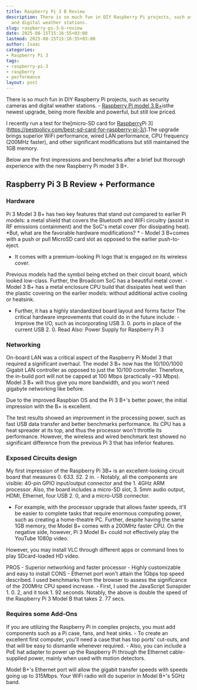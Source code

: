 ```yaml
---
title: Raspberry Pi 3 B Review
description: There is so much fun in DIY Raspberry Pi projects, such as security cameras
  and digital weather stations.
slug: raspberry-pi-3-b-review
date: 2025-08-15T15:16:55+03:00
lastmod: 2025-08-15T15:16:55+03:00
author: Isaac
categories:
- Raspberry Pi 3
tags:
- raspberry-pi-3
- raspberry
- performance
layout: post
---
```

There is so much fun in DIY Raspberry Pi projects, such as security cameras and digital weather stations. - [Raspberry Pi model 3 B+](https://www.raspberrypi.org/products/[raspberry-pi-3](https://pestpolicy.com/best-heatsink-for-raspberry-pi-3/)-model-b-plus/)isthe newest upgrade, being more flexible and powerful, but still low priced.

I recently run a test for the[micro-SD card for [Raspberry](https://pestpolicy.com/best-os-for-raspberry-pi-3/)Pi 3](https://pestpolicy.com/best-sd-card-for-raspberry-pi-3/).The upgrade brings superior WiFi performance, wired LAN performance, CPU frequency (200MHz faster), and other significant modifications but still maintained the 1GB memory.

Below are the first impressions and benchmarks after a brief but thorough experience with the new Raspberry Pi model 3 B+.

##  Raspberry Pi 3 B Review + Performance

###  Hardware

Pi 3 Model 3 B+ has two key features that stand out compared to earlier Pi models: a metal shield that covers the Bluetooth and WiFi circuitry (assist in RF emissions containment) and the SoC's metal cover (for dissipating heat). *But, what are the favorable hardware modifications? * - Model 3 B+comes with a push or pull MicroSD card slot as opposed to the earlier push-to-eject.

- It comes with a premium-looking Pi logo that is engaged on its wireless cover.

Previous models had the symbol being etched on their circuit board, which looked low-class. Further, the Broadcom SoC has a beautiful metal cover. - Model 3 B+ has a metal enclosure CPU build that dissipates heat well than the plastic covering on the earlier models: without additional active cooling or heatsink.

- Further, it has a highly standardized board layout and forms factor The critical hardware improvements that could do in the future include: - Improve the I/O, such as incorporating USB 3. 0. ports in place of the current USB 2. 0. Read Also: Power Supply for Raspberry Pi 3

###  Networking

On-board LAN was a critical aspect of the Raspberry Pi Model 3 that required a significant overhaul. The model 3 B+ now has the 10/100/1000 Gigabit LAN controller as opposed to just the 10/100 controller. Therefore, the in-build port will not be capped at 100 Mbps (practically ~93 Mbps). Model 3 B+ will thus give you more bandwidth, and you won't need gigabyte networking like before.

Due to the improved Raspbian OS and the Pi 3 B+'s better power, the initial impression with the B+ is excellent.

The test results showed an improvement in the processing power, such as fast USB data transfer and better benchmarks performance. Its CPU has a heat spreader at its top, and thus the processor won't throttle its performance. However, the wireless and wired benchmark test showed no significant difference from the previous Pi 3 that has inferior features.

###  **Exposed Circuits design**

My first impression of the Raspberry Pi 3B+ is an excellent-looking circuit board that measures 0. 63*3. 5*2. 2 in. - Notably, all the components are visible: 40-pin GPIO input/output connector and the 1. 4GHz ARM processor. Also, the board includes a micro-SD slot, 3. 5mm audio output, HDMI, Ethernet, four USB 2. 0, and a micro-USB connector.

- For example, with the processor upgrade that allows faster speeds, it'll be easier to complete tasks that require enormous computing power, such as creating a home-theatre PC. Further, despite having the same 1GB memory, the Model B+ comes with a 200MHz faster CPU. On the negative side, however, Pi 3 Model B+ could not effectively play the YouTube 1080p video.

However, you may install VLC through different apps or command lines to play SDcard-loaded HD video.

PROS - Superior networking and faster processor - Highly customizable and easy to install CONS - Ethernet port won't attain the 1Gbps top speed described. I used benchmarks from the browser to assess the significance of the 200MHz CPU speed increase. - First, I used the JavaScript Sunspider 1. 0. 2, and it took 1. 92 seconds. Notably, the above is double the speed of the Raspberry Pi 3 Model B that takes 2. 77 secs.

###  **Requires some Add-Ons**

If you are utilizing the Raspberry Pi in complex projects, you must add components such as a Pi case, fans, and heat sinks. - To create an excellent first computer, you'll need a case that has top ports' cut-outs, and that will be easy to dismantle whenever required. - Also, you can include a PoE hat adapter to power up the Raspberry Pi through the Ethernet cable-supplied power, mainly when used with motion detectors.

Model B+'s Ethernet port will allow the gigabit transfer speeds with speeds going up to 315Mbps. Your WiFi radio will do superior in Model B+'s 5GHz band.
